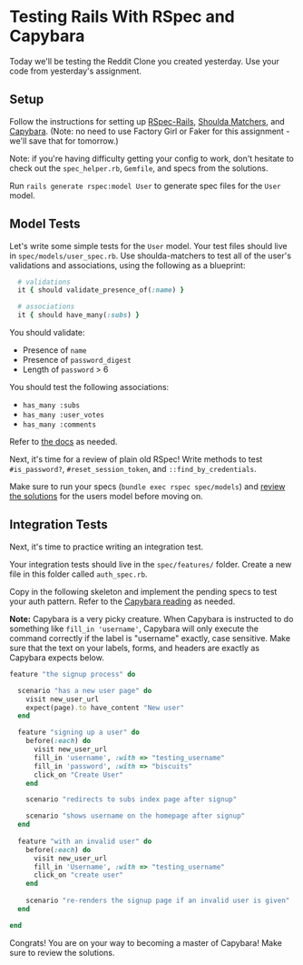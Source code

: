 # Testing Rails With RSpec and Capybara

Today we'll be testing the Reddit Clone you created yesterday. Use your code from yesterday's assignment.

## Setup

Follow the instructions for setting up [RSpec-Rails][rspec-rails], [Shoulda Matchers][shoulda-matchers-docs], and [Capybara][capybara]. (Note: no need to use Factory Girl or Faker for this assignment - we'll save that for tomorrow.)

Note: if you're having difficulty getting your config to work, don't hesitate to check out the `spec_helper.rb`, `Gemfile`, and specs from the solutions.

Run `rails generate rspec:model User` to generate spec files for the `User` model.

## Model Tests

Let's write some simple tests for the `User` model. Your test files should live in `spec/models/user_spec.rb`. Use shoulda-matchers to test all of the user's validations and associations, using the following as a blueprint:

```ruby
  # validations
  it { should validate_presence_of(:name) }

  # associations
  it { should have_many(:subs) }
```

You should validate:
* Presence of `name`
* Presence of `password_digest`
* Length of `password` > 6

You should test the following associations:
* `has_many :subs`
* `has_many :user_votes`
* `has_many :comments`

Refer to [the docs][shoulda-matchers-docs] as needed.

Next, it's time for a review of plain old RSpec! Write methods to test `#is_password?`, `#reset_session_token`, and `::find_by_credentials`.

Make sure to run your specs (`bundle exec rspec spec/models`) and [review the solutions][users-solutions] for the users model before moving on.

## Integration Tests

Next, it's time to practice writing an integration test.

Your integration tests should live in the `spec/features/` folder. Create a new file in this folder called `auth_spec.rb`.

Copy in the following skeleton and implement the pending specs to test your auth pattern. Refer to the [Capybara reading][capybara] as needed.

**Note:** Capybara is a very picky creature. When Capybara is instructed to do something like `fill_in 'username'`, Capybara will only execute the command correctly if the label is "username" exactly, case sensitive. Make sure that the text on your labels, forms, and headers are exactly as Capybara expects below.

```ruby
feature "the signup process" do

  scenario "has a new user page" do
    visit new_user_url
    expect(page).to have_content "New user"
  end

  feature "signing up a user" do
    before(:each) do
      visit new_user_url
      fill_in 'username', :with => "testing_username"
      fill_in 'password', :with => "biscuits"
      click_on "Create User"
    end

    scenario "redirects to subs index page after signup"

    scenario "shows username on the homepage after signup"
  end
  
  feature "with an invalid user" do
    before(:each) do
      visit new_user_url
      fill_in 'Username', :with => "testing_username"
      click_on "create user"
    end
    
    scenario "re-renders the signup page if an invalid user is given"
  end

end
```

Congrats! You are on your way to becoming a master of Capybara! Make sure to review the solutions.

[rspec-rails]: ../../readings/rspec-and-rails-setup.md
[shoulda-matchers]: ../../readings/shoulda-matchers.md
[shoulda-matchers-docs]: https://github.com/thoughtbot/shoulda-matchers
[capybara]: ../../readings/capybara.md
[users-solutions]: ../../projects/reddit_on_rails/solution/spec/models/user_spec.rb
